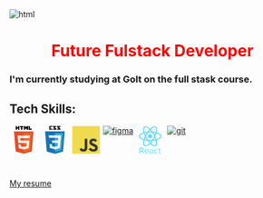 <img src="https://cs7.pikabu.ru/post_img/2018/02/19/1/1518991312189050963.jpg" alt="html" width="">

<h1> Future Fulstack Developer</h1>

<h3>I'm currently studying at GoIt on the full stask course.</h3>

<h2>Tech Skills:</h2>

<div class="programs">
<a href="https://www.w3.org/html/">
<img src="https://raw.githubusercontent.com/devicons/devicon/master/icons/html5/html5-original-wordmark.svg" alt="html" width="50">
</a>

<a href="https://www.w3schools.com/css/">
<img src="https://raw.githubusercontent.com/devicons/devicon/master/icons/css3/css3-original-wordmark.svg" alt="css" width="50">
</a>

<a href="https://developer.mozilla.org/en-US/docs/Web/JavaScript">
<img src="https://raw.githubusercontent.com/devicons/devicon/master/icons/javascript/javascript-original.svg" alt="js" width="50">
</a>

<a href="https://www.figma.com/">
<img src="https://camo.githubusercontent.com/f32e9cca1f0df0138a8f536217daa54ad21b6913642422f32e3c5c623f3a06b9/68747470733a2f2f7777772e766563746f726c6f676f2e7a6f6e652f6c6f676f732f6669676d612f6669676d612d69636f6e2e737667" alt="figma" width="50">
</a>

<a href="https://reactjs.org/">
<img src="https://raw.githubusercontent.com/devicons/devicon/master/icons/react/react-original-wordmark.svg" alt="react" width="50">
</a>

<a href="https://git-scm.com/">
<img src="https://camo.githubusercontent.com/fcafa5ebc1f5f789ae7d012a3ecd8fe7bda49516591caf7c37698f764165d880/68747470733a2f2f7777772e766563746f726c6f676f2e7a6f6e652f6c6f676f732f6769742d73636d2f6769742d73636d2d69636f6e2e737667" alt="git" width="50">
</a>
</div>

[My resume](https://ghostkato.github.io/Resume-project/)

<style>
  h1 {
    text-align: center;
    color: red;
  }
  .programs {
    display: flex;
    gap:5px;
    margin-bottom: 40px;
  }   
</style>
